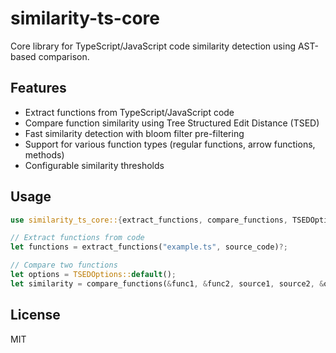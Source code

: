 # similarity-ts-core

Core library for TypeScript/JavaScript code similarity detection using AST-based comparison.

## Features

- Extract functions from TypeScript/JavaScript code
- Compare function similarity using Tree Structured Edit Distance (TSED)
- Fast similarity detection with bloom filter pre-filtering
- Support for various function types (regular functions, arrow functions, methods)
- Configurable similarity thresholds

## Usage

```rust
use similarity_ts_core::{extract_functions, compare_functions, TSEDOptions};

// Extract functions from code
let functions = extract_functions("example.ts", source_code)?;

// Compare two functions
let options = TSEDOptions::default();
let similarity = compare_functions(&func1, &func2, source1, source2, &options)?;
```

## License

MIT